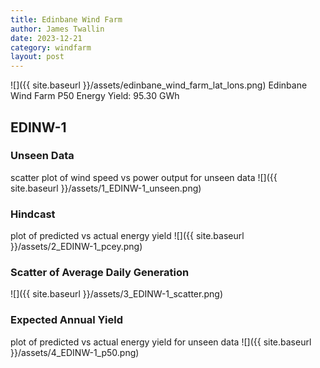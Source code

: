 ```yaml
---
title: Edinbane Wind Farm
author: James Twallin
date: 2023-12-21
category: windfarm
layout: post
---
```

![]({{ site.baseurl }}/assets/edinbane_wind_farm_lat_lons.png)
Edinbane Wind Farm P50 Energy Yield: 95.30 GWh

EDINW-1
-------------
### Unseen Data 
scatter plot of wind speed vs power output for unseen data
![]({{ site.baseurl }}/assets/1_EDINW-1_unseen.png)
### Hindcast 
plot of predicted vs actual energy yield
![]({{ site.baseurl }}/assets/2_EDINW-1_pcey.png)
### Scatter of Average Daily Generation 

![]({{ site.baseurl }}/assets/3_EDINW-1_scatter.png)
### Expected Annual Yield 
plot of predicted vs actual energy yield for unseen data
![]({{ site.baseurl }}/assets/4_EDINW-1_p50.png)

